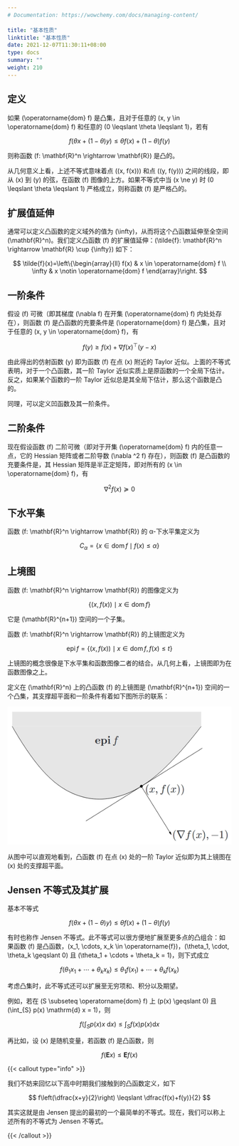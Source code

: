 ```yaml
---
# Documentation: https://wowchemy.com/docs/managing-content/

title: "基本性质"
linktitle: "基本性质"
date: 2021-12-07T11:30:11+08:00
type: docs
summary: ""
weight: 210
---
```


<!--more-->

## 定义

如果 \(\operatorname{dom} f\) 是凸集，且对于任意的 \(x, y \in \operatorname{dom} f\) 和任意的 \(0 \leqslant \theta \leqslant 1\)，若有

$$
f(\theta x+(1-\theta) y) \leqslant \theta f(x)+(1-\theta) f(y)
$$

则称函数 \(f: \mathbf{R}^n \rightarrow \mathbf{R}\) 是凸的。

从几何意义上看，上述不等式意味着点 \((x, f(x))\) 和点 \((y, f(y))\) 之间的线段，即从 \(x\) 到 \(y\) 的弦，在函数 \(f\) 图像的上方。如果不等式中当 \(x \ne y\) 时 \(0 \leqslant \theta \leqslant 1\) 严格成立，则称函数 \(f\) 是严格凸的。

## 扩展值延伸

通常可以定义凸函数的定义域外的值为 \(\infty\)，从而将这个凸函数延伸至全空间 \(\mathbf{R}^n\)。我们定义凸函数 \(f\) 的扩展值延伸：\(\tilde{f}: \mathbf{R}^n \rightarrow \mathbf{R} \cup \{\infty\}\) 如下：

$$
\tilde{f}(x)=\left\{\begin{array}{ll}
f(x) & x \in \operatorname{dom} f \\
\infty & x \notin \operatorname{dom} f
\end{array}\right.
$$

## 一阶条件

假设 \(f\) 可微（即其梯度 \(\nabla f\) 在开集 \(\operatorname{dom} f\) 内处处存在），则函数 \(f\) 是凸函数的充要条件是 \(\operatorname{dom} f\) 是凸集，且对于任意的 \(x, y \in \operatorname{dom} f\)，有

$$
f(y) \geqslant f(x)+\nabla f(x)^{\top}(y-x)
$$

由此得出的仿射函数 \(y\) 即为函数 \(f\) 在点 \(x\) 附近的 Taylor 近似。上面的不等式表明，对于一个凸函数，其一阶 Taylor 近似实质上是原函数的一个全局下估计。反之，如果某个函数的一阶 Taylor 近似总是其全局下估计，那么这个函数是凸的。

同理，可以定义凹函数及其一阶条件。

## 二阶条件

现在假设函数 \(f\) 二阶可微（即对于开集 \(\operatorname{dom} f\) 内的任意一点，它的 Hessian 矩阵或者二阶导数 \(\nabla ^2 f\) 存在），则函数 \(f\) 是凸函数的充要条件是，其 Hessian 矩阵是半正定矩阵，即对所有的 \(x \in \operatorname{dom} f\)，有

$$
\nabla ^2 f(x) \succeq 0
$$

## 下水平集

函数 \(f: \mathbf{R}^n \rightarrow \mathbf{R}\) 的 α-下水平集定义为

$$
C_\alpha = \{ x \in \operatorname{dom} f \mid f(x) \leqslant \alpha \}
$$

## 上境图

函数 \(f: \mathbf{R}^n \rightarrow \mathbf{R}\) 的图像定义为

$$
\{ (x, f(x)) \mid x \in \operatorname{dom} f \}
$$

它是 \(\mathbf{R}^{n+1}\) 空间的一个子集。

函数 \(f: \mathbf{R}^n \rightarrow \mathbf{R}\) 的上镜图定义为

$$
\operatorname{epi} f = \{ (x, f(x)) \mid x \in \operatorname{dom} f, f(x) \leqslant t \}
$$

上镜图的概念很像是下水平集和函数图像二者的结合。从几何上看，上镜图即为在函数图像之上。

定义在 \(\mathbf{R}^n\) 上的凸函数 \(f\) 的上镜图是 \(\mathbf{R}^{n+1}\) 空间的一个凸集，其支撑超平面和一阶条件有着如下图所示的联系：

![](f2d493efc992a9a9ee5d3bcf4afe8753.png)

从图中可以直观地看到，凸函数 \(f\) 在点 \(x\) 处的一阶 Taylor 近似即为其上镜图在 \(x\) 处的支撑超平面。

## Jensen 不等式及其扩展

基本不等式

$$
f(\theta x+(1-\theta) y) \leqslant \theta f(x)+(1-\theta) f(y)
$$

有时也称作 Jensen 不等式。此不等式可以很方便地扩展至更多点的凸组合：如果函数 \(f\) 是凸函数，\(x_1, \cdots, x_k \in \operatorname{f}\)，\(\theta_1, \cdot, \theta_k \geqslant 0\) 且 \(\theta_1 + \cdots + \theta_k = 1\)，则下式成立

$$
f(\theta_1 x_1 + \cdots + \theta_k x_k) \leqslant \theta_1 f(x_1) + \cdots + \theta_k f(x_k)
$$

考虑凸集时，此不等式还可以扩展至无穷项和、积分以及期望。

例如，若在 \(S \subseteq \operatorname{dom} f\) 上 \(p(x) \geqslant 0\) 且 \(\int_{S} p(x) \mathrm{d} x = 1\)，则

$$
f\left(\int_{S} p(x) x \mathrm{~d} x\right) \leqslant \int_{S} f(x) p(x) \mathrm{d} x
$$

再比如，设 \(x\) 是随机变量，若函数 \(f\) 是凸函数，则

$$
f(\mathbf{E}x) \leqslant \mathbf{E} f(x)
$$

{{< callout type="info" >}}

我们不妨来回忆以下高中时期我们接触到的凸函数定义，如下

$$
f\left(\dfrac{x+y}{2}\right) \leqslant \dfrac{f(x)+f(y)}{2}
$$

其实这就是由 Jensen 提出的最初的一个最简单的不等式。现在，我们可以称上述所有的不等式为 Jensen 不等式。

{{< /callout >}}